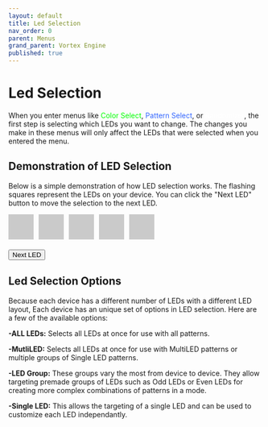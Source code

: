 ```yaml
---
layout: default
title: Led Selection
nav_order: 0
parent: Menus
grand_parent: Vortex Engine
published: true
---
```


# Led Selection

When you enter menus like <span style="color: #00ff00;">Color Select</span>, <span style="color: #3366ff;">Pattern Select</span>, or <span style="color: #ffffff;">Randomizer</span>, the first step is selecting which LEDs you want to change. The changes you make in these menus will only affect the LEDs that were selected when you entered the menu.

## Demonstration of LED Selection

Below is a simple demonstration of how LED selection works. The flashing squares represent the LEDs on your device. You can click the "Next LED" button to move the selection to the next LED.

<div id="led-container">
  <div class="led" id="led-1"></div>
  <div class="led" id="led-2"></div>
  <div class="led" id="led-3"></div>
  <div class="led" id="led-4"></div>
  <div class="led" id="led-5"></div>
</div>

<div id="status-text" style="margin-top: 20px; font-size: 16px; color: #ffffff;"></div>

<button id="next-led-button">Next LED</button>

<script src="{{ '/assets/js/LedSelect.js' | relative_url }}"></script>


<style>
  #led-container {
    display: flex;
    gap: 10px;
    margin-bottom: 20px;
  }
  .led {
    width: 50px;
    height: 50px;
    background-color: #555555;
    opacity: 0.3;
    transition: background-color 0.3s, opacity 0.3s;
  }
</style>

## Led Selection Options

Because each device has a different number of LEDs with a different LED layout, Each device has an unique set of options in LED selection. Here are a few of the available options:

**-ALL LEDs:** Selects all LEDs at once for use with all patterns.

**-MutliLED:** Selects all LEDs at once for use with MultiLED patterns or multiple groups of Single LED patterns.

**-LED Group:** These groups vary the most from device to device. They allow targeting premade groups of LEDs such as Odd LEDs or Even LEDs for creating more complex combinations of patterns in a mode.

**-Single LED:** This allows the targeting of a single LED and can be used to customize each LED independantly.
